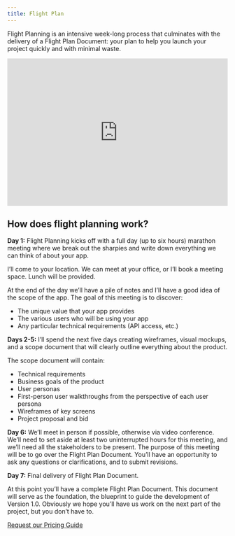 ```yaml
---
title: Flight Plan
---
```


Flight Planning is an intensive week-long process that culminates with the delivery of a Flight Plan Document: your plan to help you launch your project quickly and with minimal waste.

<div style="width: 100%; position: relative;">
	<iframe scrolling="no" width="100%" height="337" frameborder="0" border="no" src="https://contentupgrade.me/k5Jme0JA.html?ref="></iframe>
</div>


## How does flight planning work?

**Day 1:** Flight Planning kicks off with a full day (up to six hours) marathon meeting where we break out the sharpies and write down everything we can think of about your app.

I’ll come to your location. We can meet at your office, or I’ll book a meeting space. Lunch will be provided.

At the end of the day we’ll have a pile of notes and I’ll have a good idea of the scope of the app. The goal of this meeting is to discover:

* The unique value that your app provides
* The various users who will be using your app
* Any particular technical requirements (API access, etc.)

**Days 2-5:** I’ll spend the next five days creating wireframes, visual mockups, and a scope document that will clearly outline everything about the product.

The scope document will contain:

* Technical requirements
* Business goals of the product
* User personas
* First-person user walkthroughs from the perspective of each user persona
* Wireframes of key screens
* Project proposal and bid

**Day 6:** We’ll meet in person if possible, otherwise via video conference. We’ll need to set aside at least two uninterrupted hours for this meeting, and we’ll need all the stakeholders to be present. The purpose of this meeting will be to go over the Flight Plan Document. You’ll have an opportunity to ask any questions or clarifications, and to submit revisions.

**Day 7:** Final delivery of Flight Plan Document.

At this point you’ll have a complete Flight Plan Document. This document will serve as the foundation, the blueprint to guide the development of Version 1.0. Obviously we hope you’ll have us work on the next part of the project, but you don’t have to.

<div class="has-text-centered">
<a class="button is-danger is-large is-rounded" data-drip-show-form="36601678" href="/pricing">Request our Pricing Guide</a>
</div>
